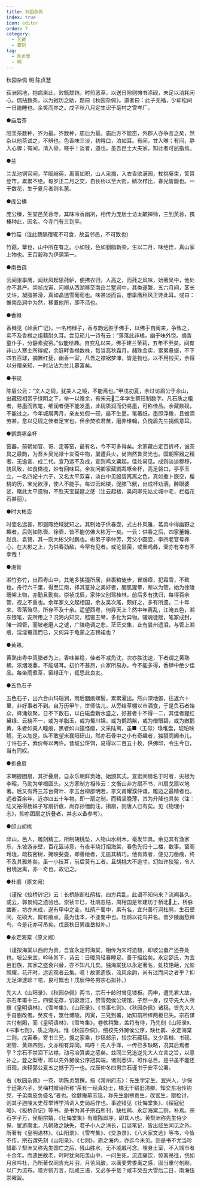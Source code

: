 ```yaml
---
title: 秋园杂佩
index: true
icon: editor
order: 7
category:
  - 艺藏
  - 篆刻
tag:
  - 陈贞慧
  - 明
---
```


秋园杂佩 明 陈贞慧  

荻洲鸥地，抱病来此，败甑颓铛，时煎恶草，以送日隙则摊书涤砚，未足以消耗闲心。偶拈数条，以为寂历之助，题曰《秋园杂佩》。道者曰：此子无福，少却松间一日瞌睡也。余笑而岕之。戊子秋八月定生识于亳村之雪岑厂。  

●庙后茶  

阳羡茶数种，岕为最。岕数种，庙后为最。庙后方不能亩，外郡人亦争言之矣，然杂以他茶试之，不辨也。色香味三淡，初得口，泊如耳。有间，甘入喉；有间，静入心脾；有间，清入骨。嗟乎！淡者，道也。虽吾邑士大夫家，知此者可屈指焉。  

●兰  

兰龙池铜官间，芊眠峭蒨，离离如积，山人采摘，入衣香欲满园，杖挑藤束，筐筥登市，累累不绝。每岁正二月之交，自长桥以至大街，鳞次栉比，春光皆馥也。一干数花，生于夏月者则名蕙。  

●庞公榛  

庞公榛，生宜邑芙蓉寺，其味冷香幽冽，相传为庞居士访太毓禅师，三到芙蓉，携榛种此，因名。今寺门有三到亭。  

●竹菇（注此蔬隔宿辄不可食，故虽邻邑，不可致也）  

竹菇，蕈也，山中所在有之。小如钱，色如胭脂新染，生以二月，味绝佳，真山家上物也。王百穀称为伊蒲第一。  

●南岳莼  

云间张季鹰，闻秋风起思莼鲈，便拂衣归，人高之，而莼之风味，始著吴中，他处亦不甚产。崇祯戊寅，问卿从西湖移至南岳兰墅涧中，其类遂繁，五六月间，茎长丈许，凝脂甚滑，真如晶透雪葡萄也。味甚淡而旨，想季鹰秋风正馋此耳。或曰：惟南岳涧中为然，移置他所，即不活也。  

●香橼  

香橼见《岭表广记》，一名枸橼子，香与韵远胜于佛手，以佛手自闽来，争致之，实不及香橼之组藉耐久耳。尝见崧儿一诗有云：“落落此非橘，幽于味外饶。摘香童仆手，分静素瓷窑。”似能绘趣。自变乱以来，佛手建兰茉莉，五年不至矣。间有非山人寒士所得妮，余庭畔香橼数株，每当高秋霜月，赭珠金实，累累悬缀，不下四五百球，摘置红甆，幽香一室，凡吾之襟裾梦渖，皆是物也。以不用钱买，余得以分赠亲知，一时沾沾为贫儿暴富矣。  

●书砚  

陈眉公云：“文人之砚，犹美人之镜，不能离也。”甲戌初夏，余过访眉公于佘山，出藏砚相赏于绿阴之下，举一以赠余，有宋元二年学生蔡珏制数字。凡石质之粗者，易墨而败笔，细润者便不能发墨，此砚质润而仍易墨，可称佳品。余藏数砚，不能过之。今年城居两月，亲友处假一砚，最不生墨，笔著纸，墨即浮撒，且蟾滴劳甚，愈以见砚之佳者足宝也。但余焚欲君苗，磨非维翰，负愧眉先生捐佩意耳。  

●鹦鹉啄金杯  

窑器，前朝如官、哥、定等窑，最有名，今不可多得矣。余家藏白定百折杯，诚茶具之最韵，为吾乡吴光禄十友斋中物，屡遭兵火，尚岿然鲁灵光也。国朝窑器之精者，无逾宣、成二代。宣乃远不及成，宣则鸡文粟起，佳处易见。成则淡淡穆穆，饶风致，如食橄榄，妙有回味耳。余友问卿家藏鹦鹉啄金杯，高足磐口，亭亭玉立，一名四妃十六子，又名太平双喜，淡白中见殷碧离离之色，真如撒卜嵌空，樱桃的历，宝光欲浮，使人不能手。每过云起楼，促膝飞觥，出成杯劝酒，醉眼婆娑，睹此太平遗物，不胜天宝琵琶之感（注云起楼，吴问卿先姑丈城中宅，栏槛花石甚丽）。  

●时大彬壶  

时壶名远甚，即遐陬绝域犹知之。其制始于供春壶，式古朴风雅，茗具中得幽野之趣者，后则如陈壶、徐壶，皆不能仿佛大彬万一矣。一云：供春之后，四家董翰、赵良、袁锡，其一则大彬父时鹏也。彬弟子李仲芳，芳父小圆壶，李四老官号养心，在大彬之上，为供春劲敌，今罕有见者。或沦鼠菌，或重鸡彝，壶亦有幸有不幸哉！  

●湘管  

湘竹弥竹，出西粤山中，其地多猺獞所居，非裹粮徒步，冒烟瘴，犯霜雪，不致也。舟行六千里，得至江南，择其篁孙之美好者，胭肌猩晕，断以为管，始为徐陵珊架上物，亦勤且勤矣。崇祯戊辰，家仲父别驾桂林，前后多有携归，每得百余管，视之不重也。余年家文文起相国，余友吴次尾，颇好之，多有所遗。二十年来，零落殆尽，所存不及十余。遥望西粤，何异天上？然中年离乱，江淹五色，湘东银笔，安所用之？况海内知交，嵇锻王琴，多化为异物。骚魂徒赋，笔冢成封，睹一湘管，而坡老磨人之谑，广陵绝调之悲，茫茫交集，止有昙州遗泪，与管上湘痕，淫淫罨霭而已，又何异于龟蒙之志锦裙也？  

●黄熟。  

黄熟出粤中真腊者为上，香味甚稳，佳者不减角沈，次亦胜沈速，下者谓之黄熟桶，浓烟泼鼎，不能堪耳。初价不甚昂，山家所易办，今不能多得，香肆中绝少佳品。每坐雨煮茶，窗绿正午，辄思此良友。  

●五色石子  

五色石子，出六合山玛瑙涧，雨后胭痕螺髻，累累濯出。然山深地僻，往返六十里，非好事者不到。自万历甲午，饼师估儿，从旁结草棚以市酒食，于是负石者始众，蜂涌蚁聚，日不下数石，以白磁盘新水盛之，好甚者十不得一二，其佳者猩红黛绿、云桡不一，或为羊脂玉，或为蜀川锦，或为鹦鹉紫，或为僧眼碧，或为嫩鹅黄，朱者如美人睡痕，黑者如山猿怪瘿，文采陆离，虽■〈王母〉琭堆盘，琥珀映觞，无以加是。纵不敢望米襄阳研山，然亦石骨中之小有奇趣者，独狠阛阓市儿，寸许石子，索价每以两许。昔坡公饼饵，易得以二百五十枚，供佛印，令生今日，当有同叹。  

●折叠扇  

宋朝握团扇，其折叠扇，自永乐朝鲜贡始，始颁其式。宣宏间扇名于时者，尖根为李昭，马勋为单根圆头。又方家制方相传云：文衡山非方扇不书，川扇戈扇以地著。后又有蒋三苏台荷叶、李玉台柳邵明若，李文甫耀濮仲谦，雕边之最精者也。远者百余年，近亦四五十年物。即一扇之制，而精坚脕薄，其为升降也具矣（注：陆文裕得杨妹子写扇折痕，尚存孙愐韵注。搊扇，则唐人已有矣。见《物理小志》，抑亦团扇之折叠者，并志以备参考）。  

●邱山胡桃  

邱山，邑人，雕刻精工，所制胡桃坠，人物山水树木，毫发毕具。余见其有渔家乐，东坡游赤壁，百花篮诗意，有夜半烧灯炤海棠，春色先归十二楼，数事。窗阁玲珑，疏枝密树，掩映斐亹，即善绘者，无逾其精巧。他有效者，便见刀凿痕，终不及其雅炼矣。虽一小技耳，前后莫有工者。且胡桃大不逾寸，幻如许狡狯，令人目境迷离，亦一奇也。故记之。  

●杜鹃（原文阙）  

（谨按《蛟桥钤记》云：长桥脉断杜鹃枯，四方兵乱，此语不知何来？流闻甚久。或云，郭景纯之遗验也。崇祯辛巳，杜鹃忽枯，周相国是年建坊于桥北上，桥脉凿断，坊亦未成，遂有甲申之变。杜鹃产蜀中，素有名，宜兴善行洞杜鹃，生石壁间，花硕大，瓣有痕点，最为佳本，不亚蜀中也。杜鹃以花鸟并名。昔少陵幽愁拜鸟，今是花亦可吊矣。戊辰秋日男维岳拟补。）  

●永定海棠（原文阙）  

（谨按海棠以西府为贵，吾宜永定村海棠，相传为宋时遗植，即坡公置产还券处也。坡公来宜，吟咏其下，诗云：日暖风轻春睡足。善于描绘矣。永定邵氏，为宜邑旧族，其家之盛衰兴替，亦不知凡几矣。独海棠犹以永定著名，虬枝艳葩，光影照耀，花开时，远近观者云集。噫！故家遗族，流风余韵，尚有过而问之者乎？抑无足津逮耶？噫，良可慨也！戊辰仲冬男宗石拟补。）  

先大人《山阳录》、《秋园杂佩》两书，宗石十龄时曾见镂板。丙申，遭先君大故，宗石年甫十三，四壁无存，饥驱渡江，赘雪苑侯公甥馆，孑然一身，仅守先大人所撰《皇明语林》、《雪岑集》、《山阳录》、《书事七则》、《秋园杂佩》诸稿，皆先大人手自删改者。癸亥冬，筮仕博陵。丙寅，三兄到署，始知前所梓两板已失。宗石谋共付剞劂，而《皇明语林》、《雪岑集》，卷帙稍繁，盖将有待，乃先刻《山阳录》、《书事七则》，质之海内。惟《秋园杂佩》，细校先外舅侯公序，缺杜鹃、永定海棠二则。戊寅春，寄书三兄，搜之家乘，抄稿邮示，较宗石藏稿，又少香橼、书砚、湘管、黄熟四则，文亦稍有异同。呜呼！先人手泽，一传已多缺略，况其后焉者乎？宗石不禁泪下沾襟，动弓冶箕裘之感矣。兹同三兄追逆先大人立言之旨，以意补之，登之梨枣，即以先外舅侯公序冠其端，诸则悉详，可作总目。是书虽不能还旧观，庶释郭公夏五之憾于万一也。戊辰仲冬四男宗石谨书于安平公署。  

右《秋园杂佩》一卷，明陈贞慧撰。按《常州府志》：先生字定生，宜兴人，少保于廷第六子，吴梅村赠诗所称“茶有一经真处士，橘无千绢旧清卿。知交东冶传钩党，子弟南皮负盛名”者也。徐健庵墓志铭，称先生副榜贡生，改官生，赠检讨，则其子迦陵太史荐举博学鸿词入史局后作也。事迹错见《壮悔堂集》、《绥寇纪略》、《板桥杂记》等书。是书为其子宗石所刊，缺杜鹃、永定海棠二则，补焉。宗石字子万，侯朝宗婿，《壮悔堂集》有赠陈郎序，即其人也。黄梨洲称先生侍少保，宦游南北，凡朝政之缺失，君子小人之消长，口谈笔记，皆出经生闻见之外。所著有《皇明语林》、《山阳录》、《雪岑集》、《交游录》、《八大家文选》等书，今皆不传。宗石谓先刻《山阳录》、《七则》，质之海内，亦迄今未见。则是书不尤当珍惜耶？梨洲又称先生国亡之后，残山胜水，无不戚戚可念。埋身土室，不入城市者十余年。而遗民故老，时时犹向阳羡山中，一问生死，流连痛饮，惊离吊往，恍如月泉吟社，乃所著仅同吉光片羽，月苦风酸，以庽麦秀黍离之感，固当重付剞劂，以广为流布。噫方朔万言，阮咸三语，又必多乎哉？咸丰癸丑大雪后二日，南海伍崇曜跋。  
